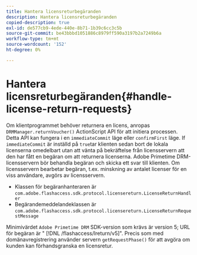 ```yaml
---
title: Hantera licensreturbegäranden
description: Hantera licensreturbegäranden
copied-description: true
exl-id: de577cb9-4ede-440e-8b71-1b39c6cc3c5b
source-git-commit: be43bbbd1051886c8979ff590a3197b2a7249b6a
workflow-type: tm+mt
source-wordcount: '152'
ht-degree: 0%

---
```


# Hantera licensreturbegäranden{#handle-license-return-requests}

Om klientprogrammet behöver returnera en licens, anropas `DRMManager.returnVoucher()` ActionScript API för att initiera processen. Detta API kan fungera i en `immediateCommit` läge eller `confirmFirst` läge. If `immediateCommit` är inställd på `true`tar klienten sedan bort de lokala licenserna omedelbart utan att vänta på bekräftelse från licensservern att den har fått en begäran om att returnera licenserna. Adobe Primetime DRM-licensservern bör behandla begäran och skicka ett svar till klienten. Om licensservern bearbetar begäran, t.ex. minskning av antalet licenser för en viss användare, avgörs av licensservern.

* Klassen för begäranhanteraren är `com.adobe.flashaccess.sdk.protocol.licensereturn.LicenseReturnHandler`
* Begärandemeddelandeklassen är `com.adobe.flashaccess.sdk.protocol.licensereturn.LicenseReturnRequestMessage`

Minimivärdet `Adobe Primetime DRM` SDK-version som krävs är version 5; URL för begäran är &quot; [!DNL /flashaccess/lreturn/v5]&quot;. Precis som med domänavregistrering använder servern `getRequestPhase()` för att avgöra om kunden kan förhandsgranska en licensretur.

